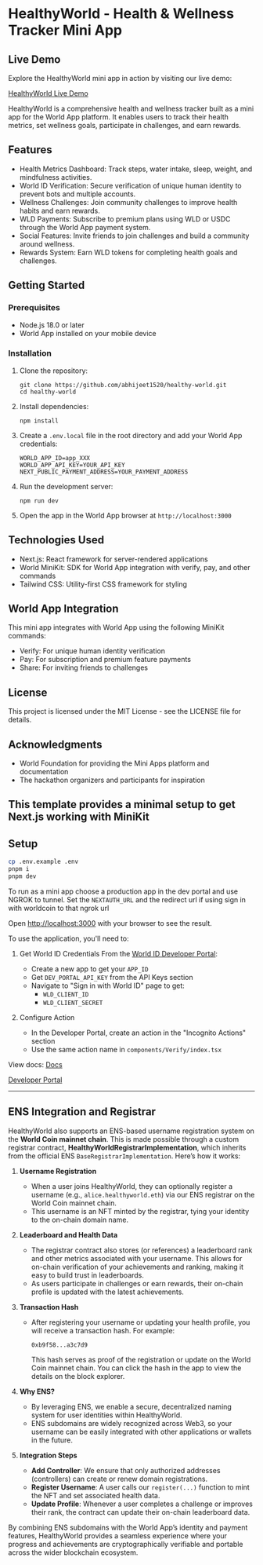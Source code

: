 # HealthyWorld - Health & Wellness Tracker Mini App

## Live Demo

Explore the HealthyWorld mini app in action by visiting our live demo:

[HealthyWorld Live Demo](https://healthy-world.vercel.app/)

HealthyWorld is a comprehensive health and wellness tracker built as a mini app for the World App platform. It enables users to track their health metrics, set wellness goals, participate in challenges, and earn rewards.

## Features

- Health Metrics Dashboard: Track steps, water intake, sleep, weight, and mindfulness activities.
- World ID Verification: Secure verification of unique human identity to prevent bots and multiple accounts.
- Wellness Challenges: Join community challenges to improve health habits and earn rewards.
- WLD Payments: Subscribe to premium plans using WLD or USDC through the World App payment system.
- Social Features: Invite friends to join challenges and build a community around wellness.
- Rewards System: Earn WLD tokens for completing health goals and challenges.

## Getting Started

### Prerequisites

- Node.js 18.0 or later
- World App installed on your mobile device

### Installation

1. Clone the repository:
   ```
   git clone https://github.com/abhijeet1520/healthy-world.git
   cd healthy-world
   ```

2. Install dependencies:
   ```
   npm install
   ```

3. Create a `.env.local` file in the root directory and add your World App credentials:
   ```
   WORLD_APP_ID=app_XXX
   WORLD_APP_API_KEY=YOUR_API_KEY
   NEXT_PUBLIC_PAYMENT_ADDRESS=YOUR_PAYMENT_ADDRESS
   ```

4. Run the development server:
   ```
   npm run dev
   ```

5. Open the app in the World App browser at `http://localhost:3000`

## Technologies Used

- Next.js: React framework for server-rendered applications
- World MiniKit: SDK for World App integration with verify, pay, and other commands
- Tailwind CSS: Utility-first CSS framework for styling

## World App Integration

This mini app integrates with World App using the following MiniKit commands:

- Verify: For unique human identity verification
- Pay: For subscription and premium feature payments
- Share: For inviting friends to challenges

## License

This project is licensed under the MIT License - see the LICENSE file for details.

## Acknowledgments

- World Foundation for providing the Mini Apps platform and documentation
- The hackathon organizers and participants for inspiration

## This template provides a minimal setup to get Next.js working with MiniKit

## Setup

```bash
cp .env.example .env
pnpm i
pnpm dev
```

To run as a mini app choose a production app in the dev portal and use NGROK to tunnel. Set the `NEXTAUTH_URL` and the redirect url if using sign in with worldcoin to that ngrok url

Open [http://localhost:3000](http://localhost:3000) with your browser to see the result.

To use the application, you'll need to:

1. Get World ID Credentials
   From the [World ID Developer Portal](https://developer.worldcoin.org/):

   - Create a new app to get your `APP_ID`
   - Get `DEV_PORTAL_API_KEY` from the API Keys section
   - Navigate to "Sign in with World ID" page to get:
     - `WLD_CLIENT_ID`
     - `WLD_CLIENT_SECRET`

2. Configure Action
   - In the Developer Portal, create an action in the "Incognito Actions" section
   - Use the same action name in `components/Verify/index.tsx`

View docs: [Docs](https://docs.world.org/)

[Developer Portal](https://developer.worldcoin.org/)

---

## ENS Integration and Registrar

HealthyWorld also supports an ENS-based username registration system on the **World Coin mainnet chain**. This is made possible through a custom registrar contract, **HealthyWorldRegistrarImplementation**, which inherits from the official ENS `BaseRegistrarImplementation`. Here’s how it works:

1. **Username Registration**
   - When a user joins HealthyWorld, they can optionally register a username (e.g., `alice.healthyworld.eth`) via our ENS registrar on the World Coin mainnet chain.
   - This username is an NFT minted by the registrar, tying your identity to the on-chain domain name.

2. **Leaderboard and Health Data**
   - The registrar contract also stores (or references) a leaderboard rank and other metrics associated with your username. This allows for on-chain verification of your achievements and ranking, making it easy to build trust in leaderboards.
   - As users participate in challenges or earn rewards, their on-chain profile is updated with the latest achievements.

3. **Transaction Hash**
   - After registering your username or updating your health profile, you will receive a transaction hash. For example:
     ```
     0xb9f58...a3c7d9
     ```
     This hash serves as proof of the registration or update on the World Coin mainnet chain. You can click the hash in the app to view the details on the block explorer.

4. **Why ENS?**
   - By leveraging ENS, we enable a secure, decentralized naming system for user identities within HealthyWorld.
   - ENS subdomains are widely recognized across Web3, so your username can be easily integrated with other applications or wallets in the future.

5. **Integration Steps**
   - **Add Controller**: We ensure that only authorized addresses (controllers) can create or renew domain registrations.
   - **Register Username**: A user calls our `register(...)` function to mint the NFT and set associated health data.
   - **Update Profile**: Whenever a user completes a challenge or improves their rank, the contract can update their on-chain leaderboard data.

By combining ENS subdomains with the World App’s identity and payment features, HealthyWorld provides a seamless experience where your progress and achievements are cryptographically verifiable and portable across the wider blockchain ecosystem.
